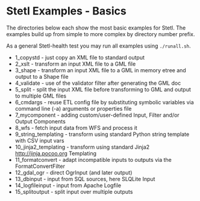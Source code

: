 # Stetl Examples - Basics

The directories below each show the most basic examples for Stetl.
The examples build up from simple to more complex by directory number prefix.

As a general Stetl-health test you may run all examples using `./runall.sh`.

* 1_copystd - just copy an XML file to standard output
* 2_xslt - transform an input XML file to a GML file
* 3_shape - transform an input XML file to a GML in memory etree and output to a Shape file
* 4_validate - use of the validator filter after generating the GML doc
* 5_split - split the input XML file before transforming to GML and output to multiple GML files
* 6_cmdargs - reuse ETL config file by substituting symbolic variables via command line (-a) arguments or properties file
* 7_mycomponent - adding custom/user-defined Input, Filter and/or Output Components
* 8_wfs - fetch input data from WFS and process it
* 9_string_templating - transform using standard Python string template with CSV input vars
* 10_jinja2_templating - transform using standard Jinja2 http://jinja.pocoo.org Templating
* 11_formatconvert - adapt incompatible inputs to outputs via the FormatConvertFilter
* 12_gdal_ogr - direct OgrInput (and later output)
* 13_dbinput - input from SQL sources, here SLQLite Input
* 14_logfileinput - input from Apache Logfile
* 15_splitoutput - split input over multiple outputs
